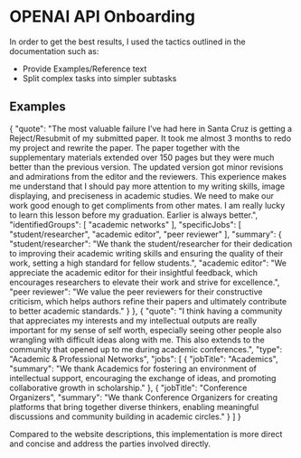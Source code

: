 # OPENAI API Onboarding

In order to get the best results, I used the tactics outlined in the documentation such as:
- Provide Examples/Reference text
- Split complex tasks into simpler subtasks

## Examples
{
  "quote": "The most valuable failure I’ve had here in Santa Cruz is getting a Reject/Resubmit of my submitted paper. It took me almost 3 months to redo my project and rewrite the paper. The paper together with the supplementary materials extended over 150 pages but they were much better than the previous version. The updated version got minor revisions and admirations from the editor and the reviewers. This experience makes me understand that I should pay more attention to my writing skills, image displaying, and preciseness in academic studies. We need to make our work good enough to get compliments from other mates. I am really lucky to learn this lesson before my graduation. Earlier is always better.",
  "identifiedGroups": [
    "academic networks"
  ],
  "specificJobs": [
    "student/researcher",
    "academic editor",
    "peer reviewer"
  ],
  "summary": {
    "student/researcher": "We thank the student/researcher for their dedication to improving their academic writing skills and ensuring the quality of their work, setting a high standard for fellow students.",
    "academic editor": "We appreciate the academic editor for their insightful feedback, which encourages researchers to elevate their work and strive for excellence.",
    "peer reviewer": "We value the peer reviewers for their constructive criticism, which helps authors refine their papers and ultimately contribute to better academic standards."
  }
},
{
  "quote": "I think having a community that appreciates my interests and my intellectual outputs are really important for my sense of self worth, especially seeing other people also wrangling with difficult ideas along with me. This also extends to the community that opened up to me during academic conferences.",
  "type": "Academic & Professional Networks",
  "jobs": [
    {
      "jobTitle": "Academics",
      "summary": "We thank Academics for fostering an environment of intellectual support, encouraging the exchange of ideas, and promoting collaborative growth in scholarship."
    },
    {
      "jobTitle": "Conference Organizers",
      "summary": "We thank Conference Organizers for creating platforms that bring together diverse thinkers, enabling meaningful discussions and community building in academic circles."
    }
  ]
}

Compared to the website descriptions, this implementation is more direct and concise and address the parties involved directly.